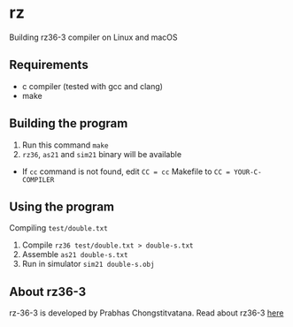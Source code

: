 # rz
Building rz36-3 compiler on Linux and macOS
## Requirements
- c compiler (tested with gcc and clang)
- make
## Building the program
1. Run this command `make`
2. `rz36`, `as21` and `sim21` binary will be available
- If `cc` command is not found, edit `CC = cc` Makefile to `CC = YOUR-C-COMPILER`
## Using the program
Compiling `test/double.txt`
1. Compile `rz36 test/double.txt > double-s.txt`
2. Assemble `as21 double-s.txt`
3. Run in simulator `sim21 double-s.obj`
## About rz36-3
rz-36-3 is developed by Prabhas Chongstitvatana.
Read about rz36-3 [here](https://www.cp.eng.chula.ac.th/~prabhas/project/rz3/index-rz3.htm)

